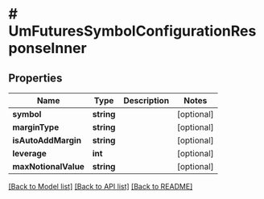 # # UmFuturesSymbolConfigurationResponseInner

## Properties

Name | Type | Description | Notes
------------ | ------------- | ------------- | -------------
**symbol** | **string** |  | [optional]
**marginType** | **string** |  | [optional]
**isAutoAddMargin** | **string** |  | [optional]
**leverage** | **int** |  | [optional]
**maxNotionalValue** | **string** |  | [optional]

[[Back to Model list]](../../README.md#models) [[Back to API list]](../../README.md#endpoints) [[Back to README]](../../README.md)
